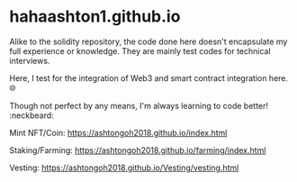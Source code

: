 # hahaashton1.github.io

Alike to the solidity repository, the code done here doesn't encapsulate my full experience or knowledge. They are mainly test codes for technical interviews.

Here, I test for the integration of Web3 and smart contract integration here. :globe_with_meridians:

Though not perfect by any means, I'm always learning to code better! :neckbeard:

Mint NFT/Coin:
https://ashtongoh2018.github.io/index.html

Staking/Farming:
https://ashtongoh2018.github.io/farming/index.html

Vesting:
https://ashtongoh2018.github.io/Vesting/vesting.html
